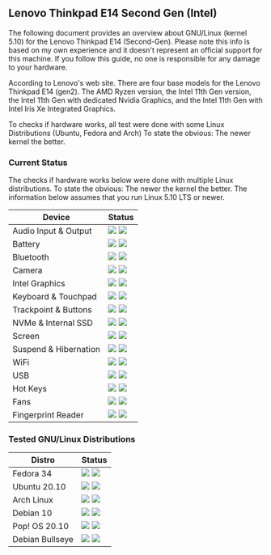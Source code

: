 ## Lenovo Thinkpad E14 Second Gen (Intel)

The following document provides an overview about GNU/Linux (kernel 5.10) for the Lenovo Thinkpad E14 (Second-Gen). Please note this info is based on my own experience and it doesn't represent an official support for this machine. If you follow this guide, no one is responsible for any damage to your hardware.

According to Lenovo's web site. There are four base models for the Lenovo Thinkpad E14 (gen2). The AMD Ryzen version, the Intel 11th Gen version, the Intel 11th Gen with dedicated Nvidia Graphics, and the Intel 11th Gen with Intel Iris Xe Integrated Graphics.

To checks if hardware works, all test were done with some Linux Distributions (Ubuntu, Fedora and Arch) To state the obvious: The newer kernel the better.

### Current Status

The checks if hardware works below were done with multiple Linux distributions. To state the obvious: The newer the kernel the better. The information below assumes that you run Linux 5.10 LTS or newer.

| Device                      | Status                                    |
| ----------------------------|-------------------------------------------|
| Audio Input & Output        | ![](https://img.shields.io/badge/2nd_vanila-mic_issues-green.svg) ![](https://img.shields.io/badge/2nd_iris-mic_issues-green.svg) |
| Battery                     | ![](https://img.shields.io/badge/2nd_vanila-working-success.svg) ![](https://img.shields.io/badge/2nd_iris-working-success.svg)|
| Bluetooth                   | ![](https://img.shields.io/badge/2nd_vanila-working-success.svg) ![](https://img.shields.io/badge/2nd_iris-working-success.svg)|
| Camera                      | ![](https://img.shields.io/badge/2nd_vanila-working-success.svg) ![](https://img.shields.io/badge/2nd_iris-working-success.svg)|
| Intel Graphics              | ![](https://img.shields.io/badge/2nd_vanila-working-success.svg) ![](https://img.shields.io/badge/2nd_iris-working-success.svg) |
| Keyboard & Touchpad         | ![](https://img.shields.io/badge/2nd_vanila-working-success.svg) ![](https://img.shields.io/badge/2nd_iris-working-success.svg)|
| Trackpoint & Buttons        | ![](https://img.shields.io/badge/2nd_vanila-working-success.svg) ![](https://img.shields.io/badge/2nd_iris-working-success.svg)|
| NVMe & Internal SSD         | ![](https://img.shields.io/badge/2nd_vanila-working-success.svg) ![](https://img.shields.io/badge/2nd_iris-working-success.svg)|
| Screen                      | ![](https://img.shields.io/badge/2nd_vanila-working-success.svg) ![](https://img.shields.io/badge/2nd_iris-working-success.svg)|
| Suspend & Hibernation       | ![](https://img.shields.io/badge/2nd_vanila-working-success.svg) ![](https://img.shields.io/badge/2nd_iris-working-success.svg) |
| WiFi                        | ![](https://img.shields.io/badge/2nd_vanila-working-success.svg) ![](https://img.shields.io/badge/2nd_iris-working-success.svg) |
| USB                         | ![](https://img.shields.io/badge/2nd_vanila-working-success.svg) ![](https://img.shields.io/badge/2nd_iris-working-success.svg) |
| Hot Keys                    | ![](https://img.shields.io/badge/2nd_vanila-partially_working-yellow.svg) ![](https://img.shields.io/badge/2nd_iris-partially_working-yellow.svg) |
| Fans                        | ![](https://img.shields.io/badge/2nd_vanila-working-success.svg) ![](https://img.shields.io/badge/2nd_iris-working-success.svg)  |
| Fingerprint Reader          | ![](https://img.shields.io/badge/2nd_vanila-not_working-red.svg) ![](https://img.shields.io/badge/2nd_iris-not_working-red.svg)  |

### Tested GNU/Linux Distributions

| Distro                      | Status                                    |
| ----------------------------|-------------------------------------------|
| Fedora 34                   | ![](https://img.shields.io/badge/2nd_vanila-working-success.svg) ![](https://img.shields.io/badge/2nd_iris-working-success.svg) |
| Ubuntu 20.10                | ![](https://img.shields.io/badge/2nd_vanila-tweak_required-green.svg) ![](https://img.shields.io/badge/2nd_iris-tweak_required-green.svg) |
| Arch Linux                  | ![](https://img.shields.io/badge/2nd_vanila-working-success.svg) ![](https://img.shields.io/badge/2nd_iris-working-success.svg) |
| Debian 10                   | ![](https://img.shields.io/badge/2nd_vanila-not_working-red.svg) ![](https://img.shields.io/badge/2nd_iris-not_working-red.svg)  |
| Pop! OS 20.10               | ![](https://img.shields.io/badge/2nd_vanila-tweak_required-green.svg) ![](https://img.shields.io/badge/2nd_iris-tweak_required-green.svg) |
| Debian Bullseye             | ![](https://img.shields.io/badge/2nd_vanila-tweak_required-green.svg) ![](https://img.shields.io/badge/2nd_iris-tweak_required-green.svg) |

